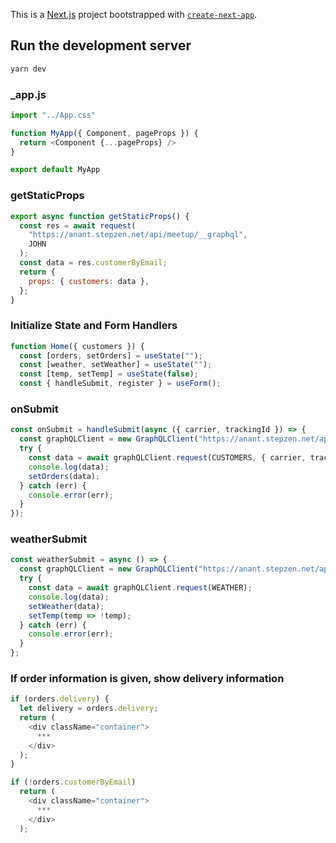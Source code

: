 This is a [Next.js](https://nextjs.org/) project bootstrapped with [`create-next-app`](https://github.com/vercel/next.js/tree/canary/packages/create-next-app).

## Run the development server

```bash
yarn dev
```

### _app.js

```javascript
import "../App.css"

function MyApp({ Component, pageProps }) {
  return <Component {...pageProps} />
}

export default MyApp
```

### getStaticProps

```javascript
export async function getStaticProps() {
  const res = await request(
    "https://anant.stepzen.net/api/meetup/__graphql",
    JOHN
  );
  const data = res.customerByEmail;
  return {
    props: { customers: data },
  };
}
```

### Initialize State and Form Handlers

```javascript
function Home({ customers }) {
  const [orders, setOrders] = useState("");
  const [weather, setWeather] = useState("");
  const [temp, setTemp] = useState(false);
  const { handleSubmit, register } = useForm();
```

### onSubmit

```javascript
const onSubmit = handleSubmit(async ({ carrier, trackingId }) => {
  const graphQLClient = new GraphQLClient("https://anant.stepzen.net/api/meetup/__graphql", {});
  try {
    const data = await graphQLClient.request(CUSTOMERS, { carrier, trackingId });
    console.log(data);
    setOrders(data);
  } catch (err) {
    console.error(err);
  }
});
```

### weatherSubmit

```javascript
const weatherSubmit = async () => {
  const graphQLClient = new GraphQLClient("https://anant.stepzen.net/api/meetup/__graphql", {});
  try {
    const data = await graphQLClient.request(WEATHER);
    console.log(data);
    setWeather(data);
    setTemp(temp => !temp);
  } catch (err) {
    console.error(err);
  }
};
```

### If order information is given, show delivery information

```javascript
if (orders.delivery) {
  let delivery = orders.delivery;
  return (
    <div className="container">
      ***
    </div>
  );
}

if (!orders.customerByEmail)
  return (
    <div className="container">
      ***
    </div>
  );
```
